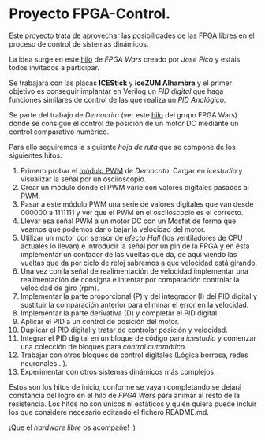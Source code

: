 # Proyecto FPGA-Control.

Este proyecto trata de aprovechar las posibilidades de las FPGA libres en el proceso de control de sistemas dinámicos.

La idea surge en este [hilo](https://groups.google.com/d/msg/fpga-wars-explorando-el-lado-libre/D1TdQdAvjIg/9_1YKhvoAQAJ) de _FPGA Wars_ creado por *José Pico* y estáis todos invitados a participar.

Se trabajará con las placas __ICEStick__ y __iceZUM Alhambra__ y el primer objetivo es conseguir implantar en Verilog un _PID digital_ que haga funciones similares de control de las que realiza un _PID Analógico_.

Se parte del trabajo de _Democrito_ (ver este [hilo](https://groups.google.com/d/msg/fpga-wars-explorando-el-lado-libre/nu64aty75MI/0wGDTYJPDQAJ) del grupo FPGA Wars) donde se consigue el control de posición de un motor DC mediante un control comparativo numérico.

Para ello seguiremos la siguiente _hoja de ruta_ que se compone de los siguientes hitos:
  
 1. Primero probar el [módulo PWM](https://github.com/FPGAwars/icestudio-examples/tree/master/icestick/PWM) de _Democrito_. Cargar en _icestudio_ y visualizar la señal por un osciloscopio.
 2. Crear un módulo donde el PWM varie con valores digitales pasados al PWM.
 3. Pasar a este módulo PWM una serie de valores digitales que van desde 000000 a 1111111 y ver que el PWM en el osciloscopio es el correcto.
 4. Llevar esa señal PWM a un motor DC con un Mosfet de forma que veamos que podemos dar o bajar la velocidad del  motor.
 5. Utilizar un motor con sensor de _efecto Hall_ (los ventiladores de CPU actuales lo llevan) e introducir la señal por un pin de la FPGA y en ésta implementar un contador de las vueltas que da, de aquí viendo las vueltas que da por ciclo de reloj sabremos a que velocidad está girando.
 6. Una vez con la señal de realimentación de velocidad implementar una realimentación de consigna e intentar por comparación controlar la velocidad de giro (rpm).
 7. Implementar la parte proporcional (P) y del integrador (I) del PID digital y sustituir la comparación anterior para eliminar el error en la velocidad.
 8. Implementar la parte derivativa (D) y completar el PID digital.
 9. Aplicar el PID a un control de posición del motor.
 10. Duplicar el PID digital y tratar de controlar posición y velocidad.
 11. Integrar el PID digital en un bloque de código para _icestudio_ y comenzar una colección de bloques para *control automático*.
 12. Trabajar con otros bloques de control digitales (Lógica borrosa, redes neuronales...).
 13. Experimentar con otros sistemas dinámicos más complejos.
 
 Estos son los hitos de inicio, conforme se vayan completando se dejará constancia del logro en el hilo de _FPGA Wars_ para animar al resto de la resistencia.
 Los hitos no son únicos ni estáticos y quién quiera puede incluir los que considere necesario editando el fichero README.md.
 
 ¡Que el _hardware libre_ os acompañe! :)
